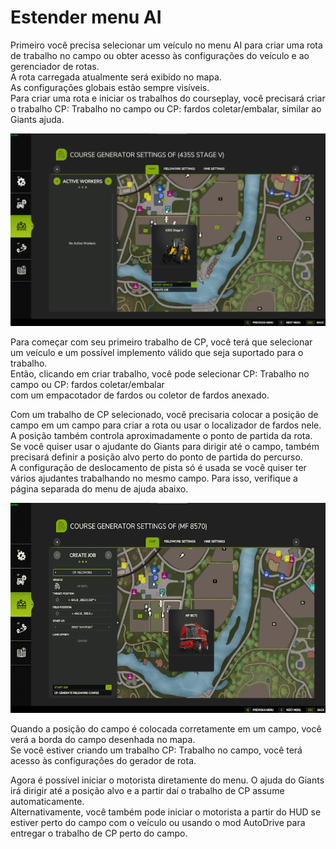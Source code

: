 # Estender menu AI
  
Primeiro você precisa selecionar um veículo no menu AI para criar uma rota de trabalho no campo ou obter acesso às configurações do veículo e ao gerenciador de rotas.  
A rota carregada atualmente será exibido no mapa.  
As configurações globais estão sempre visíveis.  
Para criar uma rota e iniciar os trabalhos do courseplay, você precisará criar o trabalho CP: Trabalho no campo ou CP: fardos coletar/embalar, similar ao Giants ajuda.  

![Image](../assets/images/startjobmenuhelp_0_0_1024_895.png)
  
Para começar com seu primeiro trabalho de CP, você terá que selecionar um veículo e um possível implemento válido que seja suportado para o trabalho.  
Então, clicando em criar trabalho, você pode selecionar CP: Trabalho no campo ou CP: fardos coletar/embalar  
com um empacotador de fardos ou coletor de fardos anexado.  

  
Com um trabalho de CP selecionado, você precisaria colocar a posição de campo em um campo para criar a rota ou usar o localizador de fardos nele.  
A posição também controla aproximadamente o ponto de partida da rota.  
Se você quiser usar o ajudante do Giants para dirigir até o campo, também precisará definir a posição alvo perto do ponto de partida do percurso.  
A configuração de deslocamento de pista só é usada se você quiser ter vários ajudantes trabalhando no mesmo campo. Para isso, verifique a página separada do menu de ajuda abaixo.  

![Image](../assets/images/readyjobmenuhelp_0_0_765_510.png)
  
Quando a posição do campo é colocada corretamente em um campo, você verá a borda do campo desenhada no mapa.  
Se você estiver criando um trabalho CP: Trabalho no campo, você terá acesso às configurações do gerador de rota.   

  
Agora é possível iniciar o motorista diretamente do menu. O ajuda do Giants irá dirigir até a posição alvo e a partir daí o trabalho de CP assume automaticamente.  
Alternativamente, você também pode iniciar o motorista a partir do HUD se estiver perto do campo com o veículo ou usando o mod AutoDrive para entregar o trabalho de CP perto do campo.  

